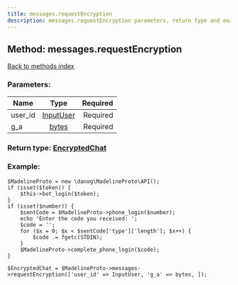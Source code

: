 ```yaml
---
title: messages.requestEncryption
description: messages.requestEncryption parameters, return type and example
---
```

## Method: messages.requestEncryption  
[Back to methods index](index.md)


### Parameters:

| Name     |    Type       | Required |
|----------|:-------------:|---------:|
|user\_id|[InputUser](../types/InputUser.md) | Required|
|g\_a|[bytes](../types/bytes.md) | Required|


### Return type: [EncryptedChat](../types/EncryptedChat.md)

### Example:


```
$MadelineProto = new \danog\MadelineProto\API();
if (isset($token)) {
    $this->bot_login($token);
}
if (isset($number)) {
    $sentCode = $MadelineProto->phone_login($number);
    echo 'Enter the code you received: ';
    $code = '';
    for ($x = 0; $x < $sentCode['type']['length']; $x++) {
        $code .= fgetc(STDIN);
    }
    $MadelineProto->complete_phone_login($code);
}

$EncryptedChat = $MadelineProto->messages->requestEncryption(['user_id' => InputUser, 'g_a' => bytes, ]);
```
